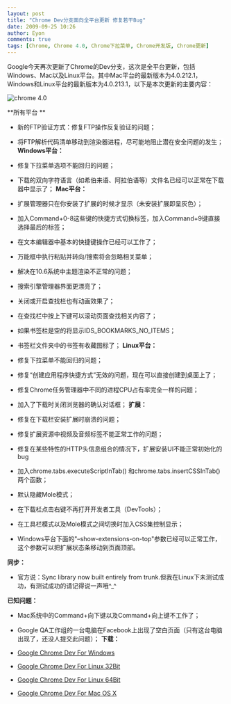 ```yaml
---
layout: post
title: "Chrome Dev分支面向全平台更新 修复若干Bug"
date: 2009-09-25 10:26
author: Eyon
comments: true
tags: [Chrome, Chrome 4.0, Chrome下拉菜单, Chrome开发版, Chrome更新]
---
```

Google今天再次更新了Chrome的Dev分支，这次是全平台更新，包括Windows、Mac以及Linux平台。其中Mac平台的最新版本为4.0.212.1，Windows和Linux平台的最新版本为4.0.213.1，以下是本次更新的主要内容：

![chrome 4.0](http://img.chromi.org/2009/09/chrome-4.0.png "chrome 4.0")

**所有平台 **


*   <span style="background-color: #ffffff;">新的FTP验证方式：修复FTP操作反复验证的问题；</span>
*   <span style="background-color: #ffffff;">将FTP解析代码清单移动到渲染器进程，尽可能地阻止潜在安全问题的发生；</span><!--more-->
**Windows平台：**


*   <span style="background-color: #ffffff;">修复下拉菜单选项不能回归的问题；</span>
*   <span style="background-color: #ffffff;">下载的双向字符语言（如希伯来语、阿拉伯语等）文件名已经可以正常在下载器中显示了；</span>
**Mac平台：**


*   <span style="background-color: #ffffff;">扩展管理器只在你安装了扩展的时候才显示（未安装扩展即呈灰色）；</span>
*   <span style="background-color: #ffffff;">加入Command+0-8这些键的快捷方式切换标签，加入Command+9键直接选择最后的标签；</span>
*   <span style="background-color: #ffffff;">在文本编辑器中基本的快捷键操作已经可以工作了；</span>
*   <span style="background-color: #ffffff;">万能框中执行粘贴并转向/搜索将会忽略相关菜单；</span>
*   <span style="background-color: #ffffff;">解决在10.6系统中主题渲染不正常的问题；</span>
*   <span style="background-color: #ffffff;">搜索引擎管理器界面更漂亮了；</span>
*   <span style="background-color: #ffffff;">关闭或开启查找栏也有动画效果了；</span>
*   <span style="background-color: #ffffff;">在查找栏中按上下键可以滚动页面查找相关内容了；</span>
*   <span style="background-color: #ffffff;">如果书签栏是空的将显示IDS_BOOKMARKS_NO_ITEMS；</span>
*   <span style="background-color: #ffffff;">书签栏文件夹中的书签有收藏图标了；</span>
**Linux平台：**


*   <span style="background-color: #ffffff;">修复下拉菜单不能回归的问题；</span>
*   <span style="background-color: #ffffff;">修复“创建应用程序快捷方式”无效的问题，现在可以直接创建到桌面上了；</span>
*   <span style="background-color: #ffffff;">修复Chrome任务管理器中不同的进程CPU占有率完全一样的问题；</span>
*   <span style="background-color: #ffffff;">加入了下载时关闭浏览器的确认对话框；</span>
**扩展：**


*   <span style="background-color: #ffffff;">修复在下载栏安装扩展时崩溃的问题；</span>
*   <span style="background-color: #ffffff;">修复扩展资源中视频及音频标签不能正常工作的问题；</span>
*   <span style="background-color: #ffffff;">修复在某些特性的HTTP头信息组合的情况下，扩展安装UI不能正常初始化的bug</span>
*   <span style="background-color: #ffffff;">加入chrome.tabs.executeScriptInTab() 和chrome.tabs.insertCSSInTab()两个函数；</span>
*   <span style="background-color: #ffffff;">默认隐藏Mole模式；</span>
*   <span style="background-color: #ffffff;">在下载栏点击右键不再打开开发者工具（DevTools）；</span>
*   <span style="background-color: #ffffff;">在工具栏模式以及Mole模式之间切换时加入CSS集控制显示；</span>
*   <span style="background-color: #ffffff;">Windows平台下面的"–show-extensions-on-top"参数已经可以正常工作，这个参数可以把扩展状态条移动到页面顶部。</span>

**同步：**


*   <span style="background-color: #ffffff;">官方说：Sync library now built entirely from trunk.但我在Linux下未测试成功，有测试成功的请记得说一声哦^_^</span>

**已知问题：**


*   <span style="background-color: #ffffff;">Mac系统中的Command+向下键以及Command+向上键不工作了；</span>
*   <span style="background-color: #ffffff;">Google QA工作组的一台电脑在Facebook上出现了空白页面（只有这台电脑出现了，还没人提交此问题）；</span>
**下载：**


*   <span style="background-color: #ffffff;">[Google Chrome Dev For Windows](http://www.google.com/chrome/eula.html?extra=devchannel)</span>
*   <span style="background-color: #ffffff;">[Google Chrome Dev For Linux 32Bit](http://www.google.com/chrome/intl/en/eula_dev.html?dl=unstable_i386_deb)</span>
*   <span style="background-color: #ffffff;">[Google Chrome Dev For Linux 64Bit](http://www.google.com/chrome/intl/en/eula_dev.html?dl=unstable_amd64_deb)</span>
*   <span style="background-color: #ffffff;">[Google Chrome Dev For Mac OS X ](http://www.google.com/chrome/intl/en/eula_dev.html?dl=mac)</span>
